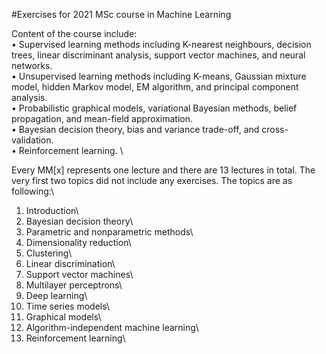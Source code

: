 #Exercises for 2021 MSc course in Machine Learning

Content of the course include: \
• Supervised learning methods including K-nearest neighbours, decision trees, linear discriminant analysis, support vector machines, and neural networks. \
• Unsupervised learning methods including K-means, Gaussian mixture model, hidden Markov model, EM algorithm, and principal component analysis.\
• Probabilistic graphical models, variational Bayesian methods, belief propagation, and mean-field approximation.\
• Bayesian decision theory, bias and variance trade-off, and cross-validation.\
• Reinforcement learning. \

Every MM[x] represents one lecture and there are 13 lectures in total. The very first two topics did not include any exercises. The topics are as following:\

1. Introduction\
2. Bayesian decision theory\
3. Parametric and nonparametric methods\
4. Dimensionality reduction\
5. Clustering\
6. Linear discrimination\
7. Support vector machines\
8. Multilayer perceptrons\
9. Deep learning\
10. Time series models\
11. Graphical models\
12. Algorithm-independent machine learning\
13. Reinforcement learning\

